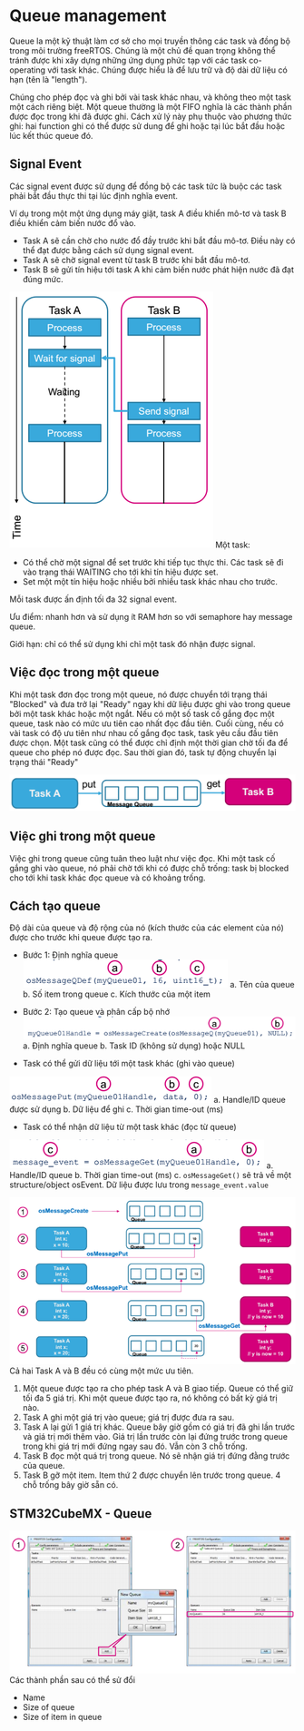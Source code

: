 # Queue management
Queue la một kỹ thuật làm cơ sở cho mọi truyền thông các task và đồng bộ trong môi trường freeRTOS. Chúng là một chủ đề quan trọng không thể tránh được khi xây dựng những ứng dụng phức tạp với các task co-operating với task khác. Chúng được hiểu là để lưu trữ và độ dài dữ liệu có hạn (tên là "length"). 

Chúng cho phép đọc và ghi bởi vài task khác nhau, và không theo một task một cách riêng biệt. Một queue thường là một FIFO nghĩa là các thành phần được đọc trong khi đã được ghi. Cách xử lý này phụ thuộc vào phương thức ghi: hai function ghi có thể được sử dung để ghi hoặc tại lúc bắt đầu hoặc lúc kết thúc queue đó.

## Signal Event
Các signal event được sử dụng để đồng bộ các task tức là buộc các task phải bắt đầu thực thi tại lúc định nghĩa event.

Ví dụ trong một một ứng dụng máy giặt, task A điều khiển mô-tơ và task B điều khiển cảm biến nước đổ vào.

* Task A sẽ cần chờ cho nước đổ đầy trước khi bắt đầu mô-tơ. Điều này có thể đạt được bằng cách sử dụng signal event.
* Task A sẽ chờ signal event từ task B trước khi bắt đầu mô-tơ.
* Task B sẽ gửi tín hiệu tới task A khi cảm biến nước phát hiện nước đã đạt đúng mức.

![](Untitled18.png)
Một task:

* Có thể chờ một signal để set trước khi tiếp tục thực thi. Các task sẽ đi vào trạng thái WAITING cho tới khi tín hiệu được set.
* Set một một tín hiệu hoặc nhiều bởi nhiều task khác nhau cho trước.

Mỗi task được ấn định tối đa 32 signal event.

Ưu điểm: nhanh hơn và sử dụng ít RAM hơn so với semaphore hay message queue.

Giới hạn: chỉ có thể sử dụng khi chỉ một task đó nhận được signal.

## Việc đọc trong một queue
Khi một task đơn đọc trong một queue, nó được chuyển tới trạng thái "Blocked" và đưa trở lại "Ready" ngay khi dữ liệu được ghi vào trong queue bởi một task khác hoặc một ngắt. Nếu có một số task cố gắng đọc một queue, task nào có mức ưu tiên cao nhất đọc đầu tiên. Cuối cùng, nếu có vài task có độ ưu tiên như nhau cố gắng đọc task, task yêu cầu đầu tiên được chọn. Một task cũng có thể được chỉ định một thời gian chờ tối đa để queue cho phép nó được đọc. Sau thời gian đó, task tự động chuyển lại trạng thái "Ready"

![](Untitled4.png)
## Việc ghi trong một queue
Việc ghi trong queue cũng tuân theo luật như việc đọc. Khi một task cố gắng ghi vào queue, nó phải chờ tới khi có được chỗ trống: task bị blocked cho tới khi task khác đọc queue và có khoảng trống.
## Cách tạo queue
Độ dài của queue và độ rộng của nó (kích thước của các element của nó) được cho trước khi queue được tạo ra.
* Bước 1: Định nghĩa queue
![](Untitled5.png)
  a. Tên của queue
  b. Số item trong queue
  c. Kích thước của một item
  
* Bước 2: Tạo queue và phân cấp bộ nhớ
![](Untitled6.png)
  a. Định nghĩa queue
  b. Task ID (không sử dụng) hoặc NULL
  
* Task có thể gửi dữ liệu tới một task khác (ghi vào queue)

![](Untitled7.png)
  a. Handle/ID queue được sử dụng
  b. Dữ liệu để ghi
  c. Thời gian time-out (ms)
  
* Task có thể nhận dữ liệu từ một task khác (đọc từ queue)

![](Untitled8.png)
  a. Handle/ID queue
  b. Thời gian time-out (ms)
  c. `osMessageGet()` sẽ trả về một structure/object osEvent. Dữ liệu được lưu trong `message_event.value`
  
  ![](Untitled9.png)
Cả hai Task A và B đều có cùng một mức ưu tiên.
1. Một queue được tạo ra cho phép task A và B giao tiếp. Queue có thể giữ tối đa 5 giá trị. Khi một queue được tạo ra, nó không có bất kỳ giá trị nào.
2. Task A ghi một giá trị vào queue; giá trị được đưa ra sau.
3. Task A lại gửi 1 giá trị khác. Queue bây giờ gồm có giá trị đã ghi lần trước và giá trị mới thêm vào. Giá trị lần trước còn lại đứng trước trong queue trong khi giá trị mới đứng ngay sau đó. Vẫn còn 3 chỗ trống.
4. Task B đọc một quá trị trong queue. Nó sẽ nhận giá trị đứng đằng trước của queue.
5. Task B gỡ một item. Item thứ 2 được chuyển lên trước trong queue. 4 chỗ trống bây giờ sẵn có.

## STM32CubeMX - Queue
![](Untitled10.png)
Các thành phần sau có thể sử đổi
* Name
* Size of queue
* Size of item in queue







